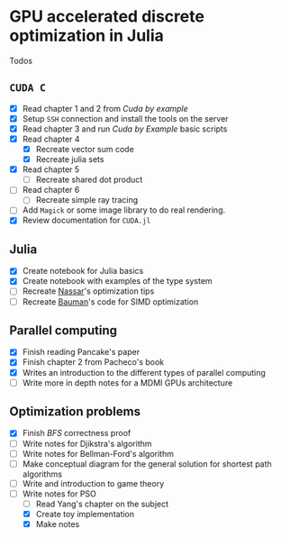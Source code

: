 # GPU accelerated discrete optimization in Julia

Todos

## `CUDA C`

- [x] Read chapter 1 and 2 from *Cuda by example*
- [x] Setup `SSH` connection and install the tools on the server
- [x] Read chapter 3 and run *Cuda by Example* basic scripts
- [x] Read chapter 4
  - [x] Recreate vector sum code
  - [x] Recreate julia sets
- [x] Read chapter 5
  - [ ] Recreate shared dot product
- [ ] Read chapter 6
  - [ ] Recreate simple ray tracing
- [ ] Add `Magick` or some image library to do real rendering.
- [x] Review documentation for `CUDA.jl`

## Julia

- [x] Create notebook for Julia basics
- [x] Create notebook with examples of the type system
- [ ] Recreate [Nassar](https://youtu.be/S5R8zXJOsUQ)'s optimization tips
- [ ] Recreate [Bauman](https://juliaacademy.com/p/parallel-computing)'s code
  for SIMD optimization

## Parallel computing

- [x] Finish reading Pancake's paper
- [x] Finish chapter 2 from Pacheco's book
- [x] Writes an introduction to the different types of parallel computing
- [ ] Write more in depth notes for a MDMI GPUs architecture

## Optimization problems

- [x] Finish *BFS* correctness proof
- [ ] Write notes for Djikstra's algorithm
- [ ] Write notes for Bellman-Ford's algorithm
- [ ] Make conceptual diagram for the general solution for shortest path
  algorithms
- [ ] Write and introduction to game theory
- [ ] Write notes for PSO
  - [ ] Read Yang's chapter on the subject
  - [x] Create toy implementation
  - [x] Make notes
